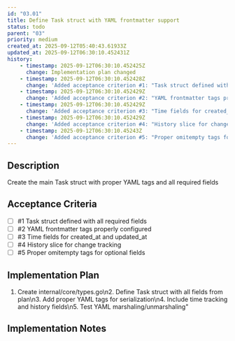 ```yaml
---
id: "03.01"
title: Define Task struct with YAML frontmatter support
status: todo
parent: "03"
priority: medium
created_at: 2025-09-12T05:40:43.61933Z
updated_at: 2025-09-12T06:30:10.452431Z
history:
    - timestamp: 2025-09-12T06:30:10.452425Z
      change: Implementation plan changed
    - timestamp: 2025-09-12T06:30:10.452428Z
      change: 'Added acceptance criterion #1: "Task struct defined with all required fields"'
    - timestamp: 2025-09-12T06:30:10.452429Z
      change: 'Added acceptance criterion #2: "YAML frontmatter tags properly configured"'
    - timestamp: 2025-09-12T06:30:10.452429Z
      change: 'Added acceptance criterion #3: "Time fields for created_at and updated_at"'
    - timestamp: 2025-09-12T06:30:10.452429Z
      change: 'Added acceptance criterion #4: "History slice for change tracking"'
    - timestamp: 2025-09-12T06:30:10.45243Z
      change: 'Added acceptance criterion #5: "Proper omitempty tags for optional fields"'
---
```

## Description

Create the main Task struct with proper YAML tags and all required fields

## Acceptance Criteria
<!-- AC:BEGIN -->

- [ ] #1 Task struct defined with all required fields
- [ ] #2 YAML frontmatter tags properly configured
- [ ] #3 Time fields for created_at and updated_at
- [ ] #4 History slice for change tracking
- [ ] #5 Proper omitempty tags for optional fields

<!-- AC:END -->

## Implementation Plan

1. Create internal/core/types.go\n2. Define Task struct with all fields from plan\n3. Add proper YAML tags for serialization\n4. Include time tracking and history fields\n5. Test YAML marshaling/unmarshaling"

## Implementation Notes



